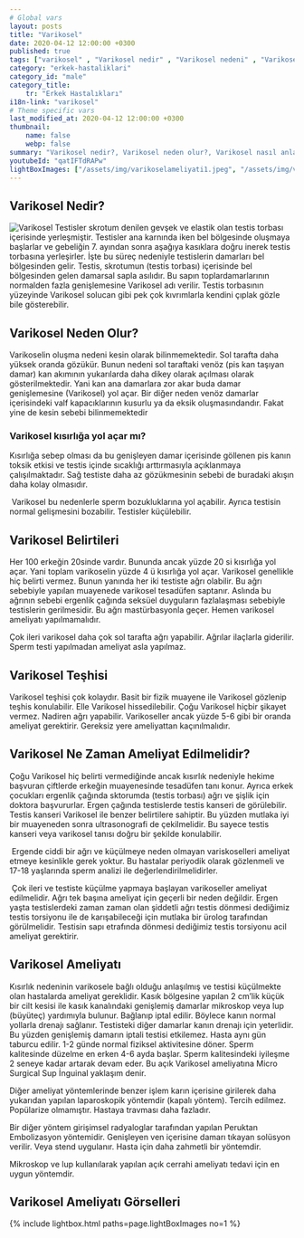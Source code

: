 ```yaml
---
# Global vars
layout: posts
title: "Varikosel"
date: 2020-04-12 12:00:00 +0300
published: true
tags: ["varikosel" , "Varikosel nedir" , "Varikosel nedeni" , "Varikosel nasıl olur" , "varikosel nasıl görünür" , "varikosel oluşumu", "Varikosel teşhis" , "varikosel belirti" , "Varikosel ameliyatı ne zaman" , "Varikosel ameliyatı nedir" , "Varikosel ameliyatı nasıl yapılır" , "Varikosel tedavi" , "varikosel çözümü" , "varikosel ameliyatı" , "varikosel kısırlığı" , "sperm sayısı tedavi" , "sperm sayısı arttırma" ]
category: "erkek-hastaliklari"
category_id: "male"
category_title:
    tr: "Erkek Hastalıkları"
i18n-link: "varikosel"
# Theme specific vars
last_modified_at: 2020-04-12 12:00:00 +0300
thumbnail:
    name: false
    webp: false
summary: "Varikosel nedir?, Varikosel neden olur?, Varikosel nasıl anlaşılır?, Varikosel teşhisi? , Varikosel ne zaman ameliyat edilmeli? , Varikosel ameliyatı nedir?,  Varikosel ameliyatı nasıl yapılır?, Varikosel tedavisi?"
youtubeId: "qatIFTdRAPw"
lightBoxImages: ["/assets/img/varikoselameliyati1.jpeg", "/assets/img/varikoselameliyati2.jpeg"]
---
```






## Varikosel Nedir?

![Varikosel](/assets/img/varikosel.jpeg)
Testisler skrotum denilen gevşek ve elastik olan testis torbası içerisinde yerleşmiştir. Testisler ana karnında iken bel bölgesinde oluşmaya başlarlar ve gebeliğin 7. ayından sonra aşağıya kasıklara doğru inerek testis torbasına yerleşirler. İşte bu süreç nedeniyle testislerin damarları bel bölgesinden gelir. Testis, skrotumun (testis torbası) içerisinde bel bölgesinden gelen damarsal sapla asılıdır. Bu sapın toplardamarlarının normalden fazla genişlemesine Varikosel adı verilir. Testis torbasının yüzeyinde Varikosel solucan gibi pek çok kıvrımlarla kendini çıplak gözle bile gösterebilir.

## Varikosel Neden Olur?

Varikoselin oluşma nedeni kesin olarak bilinmemektedir. Sol tarafta daha yüksek oranda gözükür. Bunun nedeni sol taraftaki venöz (pis kan taşıyan damar) kan akımının yukarılarda daha dikey olarak açılması olarak gösterilmektedir. Yani kan ana damarlara zor akar buda damar genişlemesine (Varikosel) yol açar. Bir diğer neden venöz damarlar içerisindeki valf kapacıklarının kusurlu ya da eksik oluşmasındandır. Fakat yine de kesin sebebi bilinmemektedir

### Varikosel kısırlığa yol açar mı?

Kısırlığa sebep olması da bu genişleyen damar içerisinde göllenen pis kanın toksik etkisi ve testis içinde sıcaklığı arttırmasıyla açıklanmaya çalışılmaktadır. Sağ testiste daha az gözükmesinin sebebi de buradaki akışın daha kolay olmasıdır.

​
Varikosel bu nedenlerle sperm bozukluklarına yol açabilir. Ayrıca testisin normal gelişmesini bozabilir. Testisler küçülebilir.

## Varikosel Belirtileri

Her 100 erkeğin 20sinde vardır. Bununda ancak yüzde 20 si kısırlığa yol açar. Yani toplam varikoselin yüzde 4 ü kısırlığa yol açar. Varikosel genellikle hiç belirti vermez. Bunun yanında her iki testiste ağrı olabilir. Bu ağrı sebebiyle yapılan muayenede varikosel tesadüfen saptanır. Aslında bu ağrının sebebi ergenlik çağında seksüel duyguların fazlalaşması sebebiyle testislerin gerilmesidir. Bu ağrı mastürbasyonla geçer. Hemen varikosel ameliyatı yapılmamalıdır.

Çok ileri varikosel daha çok sol tarafta ağrı yapabilir. Ağrılar ilaçlarla giderilir. Sperm testi yapılmadan ameliyat asla yapılmaz.


## Varikosel Teşhisi

Varikosel teşhisi çok kolaydır. Basit bir fizik muayene ile Varikosel gözlenip teşhis konulabilir. Elle Varikosel hissedilebilir. Çoğu Varikosel hiçbir şikayet vermez. Nadiren ağrı yapabilir. Varikoseller ancak yüzde 5-6 gibi bir oranda ameliyat gerektirir. Gereksiz yere ameliyattan kaçınılmalıdır.

## Varikosel Ne Zaman Ameliyat Edilmelidir?

Çoğu Varikosel hiç belirti vermediğinde ancak kısırlık nedeniyle hekime başvuran çiftlerde erkeğin muayenesinde tesadüfen tanı konur. Ayrıca erkek çocukları ergenlik çağında sktorumda (testis torbası) ağrı ve şişlik için doktora başvururlar. Ergen çağında testislerde testis kanseri de görülebilir. Testis kanseri Varikosel ile benzer belirtilere sahiptir. Bu yüzden mutlaka iyi bir muayeneden sonra ultrasonografi de çekilmelidir. Bu sayece testis kanseri veya varikosel tanısı doğru bir şekilde konulabilir.

​​
Ergende ciddi bir ağrı ve küçülmeye neden olmayan variskoselleri ameliyat etmeye kesinlikle gerek yoktur. Bu hastalar periyodik olarak gözlenmeli ve 17-18 yaşlarında sperm analizi ile değerlendirilmelidirler.

​
Çok ileri ve testiste küçülme yapmaya başlayan varikoseller ameliyat edilmelidir. Ağrı tek başına ameliyat için geçerli bir neden değildir. Ergen yaşta testislerdeki zaman zaman olan şiddetli ağrı testis dönmesi dediğimiz testis torsiyonu ile de karışabileceği için mutlaka bir ürolog tarafından görülmelidir. Testisin sapı etrafında dönmesi dediğimiz testis torsiyonu acil ameliyat gerektirir.

## Varikosel Ameliyatı

Kısırlık nedeninin varikosele bağlı olduğu anlaşılmış ve testisi küçülmekte olan hastalarda ameliyat gereklidir. Kasık bölgesine yapılan 2 cm’lik küçük bir cilt kesisi ile kasık kanalındaki genişlemiş damarlar mikroskop veya lup (büyüteç) yardımıyla bulunur. Bağlanıp iptal edilir. Böylece kanın normal yollarla drenajı sağlanır. Testisteki diğer damarlar kanın drenajı için yeterlidir. Bu yüzden genişlemiş damarın iptali testisi etkilemez. Hasta aynı gün taburcu edilir. 1-2 günde normal fiziksel aktivitesine döner. Sperm kalitesinde düzelme en erken 4-6 ayda başlar. Sperm kalitesindeki iyileşme 2 seneye kadar artarak devam eder. Bu açık Varikosel ameliyatına Micro Surgical Sup İnguinal yaklaşım denir.

​Diğer ameliyat yöntemlerinde benzer işlem karın içerisine girilerek daha yukarıdan yapılan laparoskopik yöntemdir (kapalı yöntem). Tercih edilmez. Popülarize olmamıştır. Hastaya travması daha fazladır.

​Bir diğer yöntem girişimsel radyaloglar tarafından yapılan Peruktan Embolizasyon yöntemidir. Genişleyen ven içerisine damarı tıkayan solüsyon verilir. Veya stend uygulanır. Hasta için daha zahmetli bir yöntemdir.

Mikroskop ve lup kullanılarak yapılan açık cerrahi ameliyatı tedavi için en uygun yöntemdir.

## Varikosel Ameliyatı Görselleri
{% include lightbox.html paths=page.lightBoxImages no=1 %}
